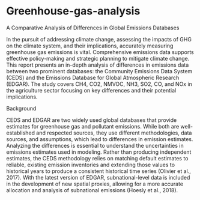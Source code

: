 # Greenhouse-gas-analysis
A Comparative Analysis of Differences in Global Emissions Databases 

In the pursuit of addressing climate change, assessing the impacts of GHG on the climate system, and their implications, accurately measuring greenhouse gas emissions is vital. Comprehensive emissions data supports effective policy-making and strategic planning to mitigate climate change. This report presents an in-depth analysis of differences in emissions data between two prominent databases: the Community Emissions Data System (CEDS) and the Emissions Database for Global Atmospheric Research (EDGAR). The study covers CH4, CO2, NMVOC, NH3, SO2, CO, and NOx in the agriculture sector focusing on key differences and their potential implications. 

Background 

CEDS and EDGAR are two widely used global databases that provide estimates for greenhouse gas and pollutant emissions. While both are well-established and respected sources, they use different methodologies, data sources, and assumptions, which lead to differences in emission estimates. Analyzing the differences is essential to understand the uncertainties in emissions estimates used in modeling. Rather than producing independent estimates, the CEDS methodology relies on matching default estimates to reliable, existing emission inventories and extending those values to historical years to produce a consistent historical time series (Olivier et al., 2017). With the latest version of EDGAR, subnational-level data is included in the development of new spatial proxies, allowing for a more accurate allocation and analysis of subnational emissions (Hoesly et al., 2018). 
